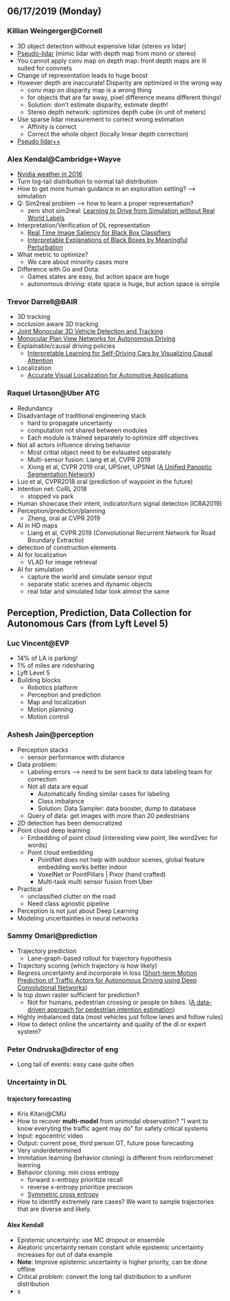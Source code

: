 ## 06/17/2019 (Monday)


### Killian Weingerger@Cornell
- 3D object detection without expensive lidar (stereo vs lidar)
- [Pseudo-lidar]() (mimic lidar with depth map from mono or stereo)
- You cannot apply conv map on depth map: front depth maps are ill suited for convnets
- Change of representation leads to huge boost
- However depth are inaccurate! Disparity are optimized in the wrong way
	- conv map on disparity map is a wrong thing
	- for objects that are far away, pixel difference means different things!
	- Solution: don't estimate disparity, estimate depth!
	- Stereo depth network: optimizes depth cube (in unit of meters)
- Use sparse lidar measurement to correct wrong estimation
	- Affinity is correct
	- Correct the whole object (locally linear depth correction)
- [Pseudo lidar++](https://deeplearn.org/arxiv/80511/pseudo-lidar++:-accurate-depth-for-3d-object-detection-in-autonomous-driving)


### Alex Kendal@Cambridge+Wayve
- [Nvidia weather in 2016](https://images.nvidia.com/content/tegra/automotive/images/2016/solutions/pdf/end-to-end-dl-using-px.pdf)
- Turn log-tail distribution to normal tail distribution
- How to get more human guidance in an exploration setting? --> simulation
- Q: Sim2real problem --> how to learn a proper representation?
	- zero shot sim2real: [Learning to Drive from Simulation without Real World Labels](https://arxiv.org/abs/1812.03823)
- Interpretation/Verification of DL representation
	- [Real Time Image Saliency for Black Box Classifiers](https://arxiv.org/abs/1705.07857)
	- [Interpretable Explanations of Black Boxes by Meaningful Perturbation](https://arxiv.org/abs/1704.03296)
- What metric to optimize?
	- We care about minority cases more
- Difference with Go and Dota:
	- Games states are easy, but action space are huge
	- autonomous driving: state space is huge, but action space is simple

### Trevor Darrell@BAIR
- 3D tracking
- occlusion aware 3D tracking
- [Joint Monocular 3D Vehicle Detection and Tracking](https://arxiv.org/abs/1811.10742)
- [Monocular Plan View Networks for Autonomous Driving](https://arxiv.org/abs/1905.06937)
- Explainable/causal driving policies
	- [Interpretable Learning for Self-Driving Cars by Visualizing Causal Attention](https://arxiv.org/abs/1703.10631)
- Localization
	- [Accurate Visual Localization for Automotive Applications](https://arxiv.org/abs/1905.03706)

### Raquel Urtason@Uber ATG
- Redundancy
- Disadvantage of traditional engineering stack
	- hard to propagate uncertainty
	- computation not shared between modules
	- Each module is trained separately to optimize diff objectives
- Not all actors influence dirving behavior
	- Most critial object need to be evlauated separately
	- Multi-sensor fusion: Liang et al, CVPR 2019
	- Xiong et al, CVPR 2019 oral, UPSnet, UPSNet ([A Unified Panoptic Segmentation Network]())
- Luo et al, CVPR2018 oral (prediction of waypoint in the future)
- Intention net: CoRL 2018
	- stopped vs park
- Human showcase their intent, indicator/turn signal detection (ICRA2019)
- Perception/prediction/planning
	- Zheng, oral at CVPR 2019
- AI in HD maps
	- Liang et al, CVPR 2019 (Convolutional Recurrent Network for Road Boundary Extractio)
- detection of construction elements
- AI for localization
	- VLAD for image retrieval
- AI for simulation
	- capture the world and simulate sensor input
	- separate static scenes and dynamic objects
	- real lidar and simulated lidar look almost the same

## Perception, Prediction, Data Collection for Autonomous Cars (from Lyft Level 5)
### Luc Vincent@EVP
- 14% of LA is parking!
- 1% of miles are ridesharing
- Lyft Level 5
- Building blocks
	- Robotics platform
	- Perception and prediction
	- Map and localization
	- Motion planning
	- Motion control

### Ashesh Jain@perception
- Perception stacks
	- sensor performance with distance
- Data problem: 
	- Labeling errors --> need to be sent back to data labeling team for correction
	- Not all data are equal
		- Automatically finding similar cases for labeling 
		- Class imbalance
		- Solution: Data Sampler: data booster, dump to database
	- Query of data: get images with more than 20 pedestrians
- 2D detection has been democratized
- Point cloud deep learning
	- Embedding of point cloud (interesting view point, like word2vec for words)
	- Point cloud embedding
		- PointNet does not help with outdoor scenes, global feature embedding works better indoor
		- VoxelNet or PointPillars | Pixor (hand crafted)
		- Multi-task multi sensor fusion from Uber
- Practical
	- unclassified clutter on the road
	- Need class agnostic pipeline
- Perception is not just about Deep Learning
- Modeling uncerttainties in neural networks

### Sammy Omari@prediction
- Trajectory prediction
	- Lane-graph-based rollout for trajectory hypothesis
- Trajectory scoring (which trajectory is how likely)
- Regress uncertainty and incorporate in loss ([Short-term Motion Prediction of Traffic Actors for Autonomous Driving using Deep Convolutional Networks](https://arxiv.org/pdf/1808.05819.pdf))
- Is top down raster sufficient for prediction?
	- Not for humans, pedestrian crossing or people on bikes. ([A data-driven approach for pedestrian intention estimation](https://ieeexplore.ieee.org/document/7795975))
- Highly imbalanced data (most vehicles just follow lanes and follow rules)
- How to detect online the uncertainty and quality of the dl or expert system?

### Peter Ondruska@director of eng
- Long tail of events: easy case quite often


### Uncertainty in DL
#### trajectory forecasting
- Kris Kitani@CMU
- How to recover **multi-model** from unimodal observation? "I want to know everyting the traffic agent may do" for safety critical systems
- Input: egocentric video
- Output: current pose, third person GT, future pose forecasting
- Very underdetermined
- Immitation learning (behavior cloning) is different from reinforcmenet leanring
- Behavior cloning: min cross entropy
	- forward x-entropy prioritize recall
	- reverse x-entropy prioritize precision
	- [Symmetric cross entropy](http://openaccess.thecvf.com/content_ECCV_2018/papers/Nicholas_Rhinehart_R2P2_A_ReparameteRized_ECCV_2018_paper.pdf)
- How to identify extremely rare cases? We want to sample trajectories that are diverse and likely.

#### Alex Kendall
- Epistemic uncertainty: use MC dropout or ensemble
- Aleatoric uncertainty remain constant while epistemic uncertainty increases for out of data example
- **Note**: Improve epistemic uncertainty is higher priority, can be done offline
- Critical problem: convert the long tail distribution to a uniform distribution
- s